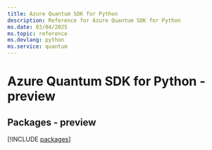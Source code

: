 ```yaml
---
title: Azure Quantum SDK for Python
description: Reference for Azure Quantum SDK for Python
ms.date: 03/04/2025
ms.topic: reference
ms.devlang: python
ms.service: quantum
---
```

# Azure Quantum SDK for Python - preview
## Packages - preview
[!INCLUDE [packages](quantum-index.md)]